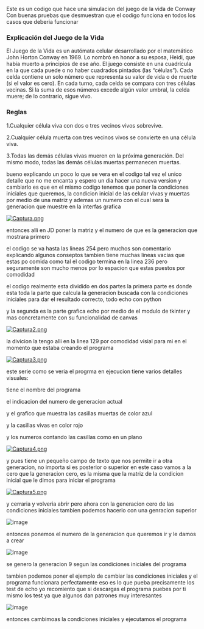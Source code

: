 Este es un codigo que hace una simulacion del juego de la vida de Conway
Con buenas pruebas que desmuestran que el codigo funciona en todos los casos que deberia funcionar 

### Explicación del Juego de la Vida

El Juego de la Vida es un autómata celular desarrollado por el matemático John Horton Conway en 1969. Lo nombró en honor a su esposa, Heidi, que había muerto a principios de ese año. El juego consiste en una cuadrícula en la que cada puede o no haber cuadrados pintados (las “células”).
Cada celda contiene un solo número que representa su valor de vida o de muerte (si el valor es cero). En cada turno, cada celda se compara con tres células vecinas. Si la suma de esos números excede algún valor umbral, la celda muere; de lo contrario, sigue vivo.

### Reglas

1.Cualquier célula viva con dos o tres vecinos vivos sobrevive.

2.Cualquier célula muerta con tres vecinos vivos se convierte en una célula viva.

3.Todas las demás células vivas mueren en la próxima generación. Del mismo modo, todas las demás células muertas permanecen muertas.

bueno explicando un poco lo que se vera en el codigo tal vez el unico detalle que no me encanta y espero un dia hacer una nueva version y cambiarlo 
es que en el mismo codigo tenemos que poner la condiciones iniciales que queremos,
la condicion inicial de las celular vivas y muertas por medio de una matriz y ademas un numero con el cual sera la generacion que muestre en la interfas grafica 

[![Captura.png](https://i.postimg.cc/1zMhgxdS/Captura.png)](https://postimg.cc/t11mfcyv)


entonces alli en JD poner la matriz y el numero de que es la generacion que mostrara primero 

el codigo  se va hasta las lineas 254 pero muchos son comentario explicando algunos conseptos
tambien tiene muchas lineas vacias que estas po comida como tal el codigo termina en la linea 236 pero seguramente son mucho menos 
por lo espacion que estas puestos por comodidad 

el codigo realmente esta dividido en dos partes la primera parte es donde esta toda la parte que calcula la generacion buscada con la condiciones iniciales 
para dar el resultado correcto, todo echo con python

y la segunda es la parte grafica echo por medio de el modulo de tkinter y mas concretamente con su funcionalidad de canvas

[![Captura2.png](https://i.postimg.cc/mDJHGnB3/Captura2.png)](https://postimg.cc/WFm3GXDt)

la divicion la tengo alli en la linea 129 por comodidad visial para mi en el momento que estaba creando el programa 

[![Captura3.png](https://i.postimg.cc/nL78kjMH/Captura3.png)](https://postimg.cc/Ff9nFKjq)

este serie como se veria el progrma en ejecucion tiene varios detalles visuales:

tiene el nombre del programa 

el indicacion del numero de generacion actual 

y el  grafico que muestra las casillas muertas de color azul

y la casillas vivas en color rojo  

y los numeros contando las casillas como en un plano

[![Captura4.png](https://i.postimg.cc/xTbPqKZT/Captura4.png)](https://postimg.cc/hfcm57gH)

y pues tiene un pequeño campo de texto que nos permite ir a otra generacion, no importa si es posterior o superior en este caso vamos a la cero 
que la generacion cero, es la misma que la matriz de la condicion inicial que le dimos para iniciar el programa 

[![Captura5.png](https://i.postimg.cc/2SRg5j2M/Captura5.png)](https://postimg.cc/tYkBSb0N)

y cerraria y volveria abrir pero ahora con la generacion cero de las condiciones iniciales 
tambien podemos hacerlo con una genracion superior 

![image](https://github.com/Rhema1517/Juego-de-la-vida-de-Conway/assets/111716153/f8627248-1856-4295-9d36-96bad9aa9e56)

entonces ponemos el numero de la generacion que queremos ir y le damos a crear 

![image](https://github.com/Rhema1517/Juego-de-la-vida-de-Conway/assets/111716153/7a5291f0-e67b-417e-9c31-260dd205a1ab)

se genero la generacion 9 segun las condiciones iniciales del programa 

tambien podemos poner el ejemplo de cambiar las condiciones iniciales y el programa funcionara perfectamente eso es lo que pueba precisamente los test 
de echo yo recomiento que si descargas el programa puebes por ti mismo los test ya que algunos dan patrones muy interesantes 

![image](https://github.com/Rhema1517/Juego-de-la-vida-de-Conway/assets/111716153/f72d8a3d-28b0-4608-bebb-94f16dee6ae8)

entonces cambimoas la condiciones iniciales y ejecutamos el programa 

